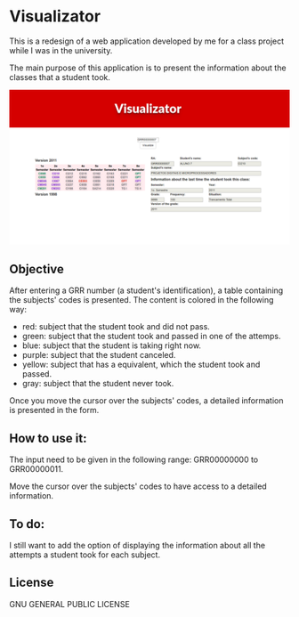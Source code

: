 # Visualizator

This is a redesign of a web application developed by me for a class project while I was in the university.

The main purpose of this application is to present the information about the classes that a student took.

<p align="center">
<img src="https://github.com/crysmeira/Visualizator/blob/master/visualizator_image.png">
</p>

## Objective

After entering a GRR number (a student's identification), a table containing the subjects' codes is presented. The content is colored in the following way:

- red: subject that the student took and did not pass.
- green: subject that the student took and passed in one of the attemps.
- blue: subject that the student is taking right now.
- purple: subject that the student canceled.
- yellow: subject that has a equivalent, which the student took and passed.
- gray: subject that the student never took.

Once you move the cursor over the subjects' codes, a detailed information is presented in the form.

## How to use it:

The input need to be given in the following range: GRR00000000 to GRR00000011.

Move the cursor over the subjects' codes to have access to a detailed information.

## To do:

I still want to add the option of displaying the information about all the attempts a student took for each subject.

## License

GNU GENERAL PUBLIC LICENSE
